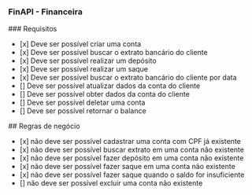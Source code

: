 ### FinAPI - Financeira

### Requisitos

- [x] Deve ser possível criar uma conta
- [x] Deve ser possível buscar o extrato bancário do cliente
- [x] Deve ser possível realizar um depósito
- [x] Deve ser possível realizar um saque
- [x] Deve ser possível buscar o extrato bancário do cliente por data
- [] Deve ser possível atualizar dados da conta do cliente
- [] Deve ser possível obter dados da conta do cliente
- [] Deve ser possível deletar uma conta
- [] Deve ser possível retornar o balance

## Regras de negócio

- [x] não deve ser possível cadastrar uma conta com CPF já existente
- [x] não deve ser possível buscar extrato em uma conta não existente
- [x] não deve ser possível fazer depósito em uma conta não existente
- [x] não deve ser possível fazer saque em uma conta não existente
- [x] não deve ser possível fazer saque quando o saldo for insuficiente
- [] não deve ser possível excluir uma conta não existente
